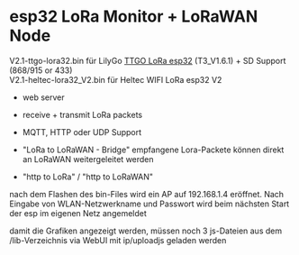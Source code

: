 # esp32 LoRa Monitor + LoRaWAN Node
V2.1-ttgo-lora32.bin für LilyGo [TTGO LoRa esp32](https://github.com/LilyGO/TTGO-LoRa32-V2.1) (T3_V1.6.1) + SD Support  (868/915 or 433)    
V2.1-heltec-lora32_V2.bin für Heltec WIFI LoRa esp32 V2 

* web server
  
* receive + transmit LoRa packets

* MQTT, HTTP oder UDP Support

* "LoRa to LoRaWAN - Bridge"  empfangene Lora-Packete können direkt an LoRaWAN weitergeleitet werden

* "http to LoRa" / "http to LoRaWAN"  

nach dem Flashen des bin-Files wird ein AP auf 192.168.1.4 eröffnet.
Nach Eingabe von WLAN-Netzwerkname und Passwort wird beim nächsten Start der esp im eigenen Netz angemeldet 

damit die Grafiken angezeigt werden, müssen noch 3 js-Dateien aus dem /lib-Verzeichnis via WebUI mit ip/uploadjs geladen werden
